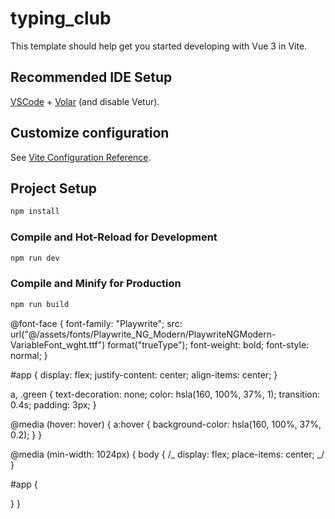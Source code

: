 # typing_club

This template should help get you started developing with Vue 3 in Vite.

## Recommended IDE Setup

[VSCode](https://code.visualstudio.com/) + [Volar](https://marketplace.visualstudio.com/items?itemName=Vue.volar) (and disable Vetur).

## Customize configuration

See [Vite Configuration Reference](https://vitejs.dev/config/).

## Project Setup

```sh
npm install
```

### Compile and Hot-Reload for Development

```sh
npm run dev
```

### Compile and Minify for Production

```sh
npm run build
```

@font-face {
font-family: "Playwrite";
src: url("@/assets/fonts/Playwrite_NG_Modern/PlaywriteNGModern-VariableFont_wght.ttf") format("trueType");
font-weight: bold;
font-style: normal;
}

#app {
display: flex;
justify-content: center;
align-items: center;
}

a,
.green {
text-decoration: none;
color: hsla(160, 100%, 37%, 1);
transition: 0.4s;
padding: 3px;
}

@media (hover: hover) {
a:hover {
background-color: hsla(160, 100%, 37%, 0.2);
}
}

@media (min-width: 1024px) {
body {
/_ display: flex;
place-items: center; _/
}

#app {

}
}
